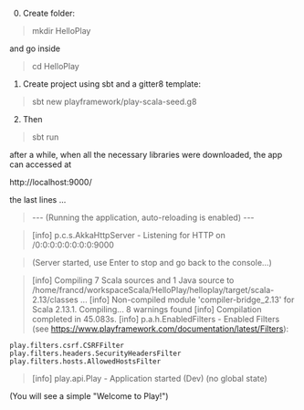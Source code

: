 
0) Create folder:

> mkdir HelloPlay

and go inside

> cd HelloPlay


1)  Create project using sbt and a gitter8 template:

> sbt new playframework/play-scala-seed.g8


2) Then

> sbt run

after a while, when all the necessary libraries were downloaded, the app can accessed at

http://localhost:9000/


the last lines ... 


> --- (Running the application, auto-reloading is enabled) ---

> [info] p.c.s.AkkaHttpServer - Listening for HTTP on /0:0:0:0:0:0:0:0:9000

> (Server started, use Enter to stop and go back to the console...)

> [info] Compiling 7 Scala sources and 1 Java source to /home/francd/workspaceScala/HelloPlay/helloplay/target/scala-2.13/classes ...
> [info] Non-compiled module 'compiler-bridge_2.13' for Scala 2.13.1. Compiling...
8 warnings found
> [info]   Compilation completed in 45.083s.
> [info] p.a.h.EnabledFilters - Enabled Filters (see <https://www.playframework.com/documentation/latest/Filters>):

    play.filters.csrf.CSRFFilter
    play.filters.headers.SecurityHeadersFilter
    play.filters.hosts.AllowedHostsFilter

> [info] play.api.Play - Application started (Dev) (no global state)


(You will see a simple "Welcome to Play!")
